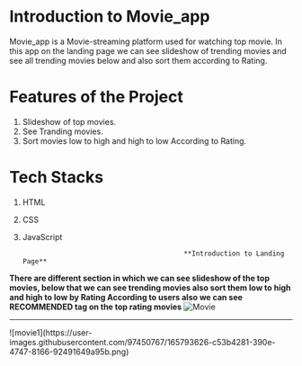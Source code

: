# Introduction to Movie_app

Movie_app is a Movie-streaming platform used for watching top movie. In this app on the landing page we can see slideshow of trending movies and see all trending movies below and also sort them according to Rating.

# Features of the Project


1. Slideshow of top movies.
2. See Tranding movies.
3. Sort movies low to high and high to low According to Rating.

# Tech Stacks 

1. HTML
2. CSS
3. JavaScript 


                                               **Introduction to Landing Page**

**There are different section in which we can see slideshow of the top movies, below that we can see trending movies also sort them low to high and high to low  by Rating According to users also we can see RECOMMENDED tag on the top rating movies** 
![Movie](https://user-images.githubusercontent.com/97450767/165793532-4040faa2-5eae-4024-abf2-4fddd0295477.png)
<hr>
![movie1](https://user-images.githubusercontent.com/97450767/165793626-c53b4281-390e-4747-8166-92491649a95b.png)

